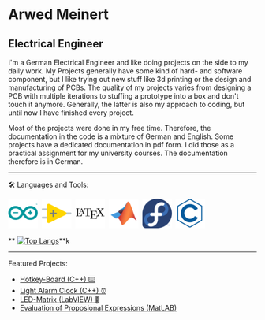 # Arwed Meinert

## **Electrical Engineer**

I'm a German Electrical Engineer and like doing projects on the side to my daily work. My Projects generally have some kind of hard- and software component, but I like trying out new stuff like 3d printing or the design and manufacturing of PCBs. The quality of my projects varies from designing a PCB with multiple iterations to stuffing a prototype into a box and don't touch it anymore. Generally, the latter is also my approach to coding, but until now I have finished every project.


Most of the projects were done in my free time. Therefore, the documentation in the code is a mixture of German and English. Some projects have a dedicated documentation in pdf form. I did those as a practical assignment for my university courses. The documentation therefore is in German.

---

🛠️ Languages and Tools:
<div>
  <img src="https://raw.githubusercontent.com/devicons/devicon/1119b9f84c0290e0f0b38982099a2bd027a48bf1/icons/arduino/arduino-original.svg" title="Arduino" alt="Arduino" width="60" height="60"/>&nbsp;
  <img src="https://raw.githubusercontent.com/devicons/devicon/1119b9f84c0290e0f0b38982099a2bd027a48bf1/icons/labview/labview-original.svg" title="LabView" alt="LabView" width="60" height="60"/>&nbsp;
  <img src="https://raw.githubusercontent.com/devicons/devicon/1119b9f84c0290e0f0b38982099a2bd027a48bf1/icons/latex/latex-original.svg" title="LaTeX" alt="LaTeX" width="60" height="60"/>&nbsp;
  <img src="https://raw.githubusercontent.com/devicons/devicon/1119b9f84c0290e0f0b38982099a2bd027a48bf1/icons/matlab/matlab-original.svg" title="MatLab" alt="MatLab" width="60" height="60"/>&nbsp;
  <img src="https://raw.githubusercontent.com/devicons/devicon/1119b9f84c0290e0f0b38982099a2bd027a48bf1/icons/fedora/fedora-original.svg" title="Fedora" alt="Fedora" width="60" height="60"/>&nbsp;
   <img src="https://raw.githubusercontent.com/devicons/devicon/1119b9f84c0290e0f0b38982099a2bd027a48bf1/icons/c/c-line.svg" title="C" alt="C" width="60" height="60"/>&nbsp;
<div>
  
  
 ** [![Top Langs](https://github-readme-stats.vercel.app/api/top-langs/?username=ArwedMeinert&layout=compact&theme=dark)](https://github.com/anuraghazra/github-readme-stats)**k
  
  ---
  
  Featured Projects:
  
 - [Hotkey-Board (C++) ⌨️](https://github.com/ArwedMeinert/Hotkey-Board)
 - [Light Alarm Clock (C++) ⏰](https://github.com/ArwedMeinert/Light-Alarm-Clock-)
 - [LED-Matrix (LabVIEW) 🚥](https://github.com/ArwedMeinert/LabView-Led-Matrix)
 - [Evaluation of Proposional Expressions (MatLAB)](https://github.com/ArwedMeinert/Evaluation-of-Propositional-Expressions)
<!--
**ArwedMeinert/ArwedMeinert** is a ✨ _special_ ✨ repository because its `README.md` (this file) appears on your GitHub profile.

Here are some ideas to get you started:

- 🔭 I’m currently working on ...
- 🌱 I’m currently learning ...
- 👯 I’m looking to collaborate on ...
- 🤔 I’m looking for help with ...
- 💬 Ask me about ...
- 📫 How to reach me: ...
- 😄 Pronouns: ...
- ⚡ Fun fact: ...
-->
